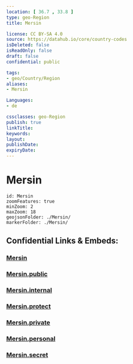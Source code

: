```yaml
---
location: [ 36.7 , 33.8 ] 
type: geo-Region
title: Mersin

license: CC BY-SA 4.0
source: https://datahub.io/core/country-codes
isDeleted: false
isReadOnly: false
draft: false
confidential: public

tags:
- geo/Country/Region
aliases:
- Mersin

Languages:
- de

cssclasses: geo-Region
publish: true
linkTitle: 
keywords: 
layout: 
publishDate: 
expiryDate: 
---
```


# Mersin

```leaflet
id: Mersin
zoomFeatures: true 
minZoom: 2 
maxZoom: 18
geojsonFolder: ./Mersin/
markerFolder: ./Mersin/
```


## Confidential Links & Embeds: 

### [Mersin](/_Standards/Earth/Continent/Europe/Europe~East/Turkey/Provinces~Turkey/Mersin.md) 

### [Mersin.public](/_public/Earth/Continent/Europe/Europe~East/Turkey/Provinces~Turkey/Mersin.public.md) 

### [Mersin.internal](/_internal/Earth/Continent/Europe/Europe~East/Turkey/Provinces~Turkey/Mersin.internal.md) 

### [Mersin.protect](/_protect/Earth/Continent/Europe/Europe~East/Turkey/Provinces~Turkey/Mersin.protect.md) 

### [Mersin.private](/_private/Earth/Continent/Europe/Europe~East/Turkey/Provinces~Turkey/Mersin.private.md) 

### [Mersin.personal](/_personal/Earth/Continent/Europe/Europe~East/Turkey/Provinces~Turkey/Mersin.personal.md) 

### [Mersin.secret](/_secret/Earth/Continent/Europe/Europe~East/Turkey/Provinces~Turkey/Mersin.secret.md)

